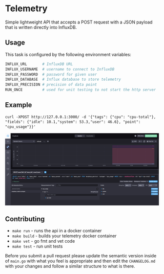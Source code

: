 # Telemetry

Simple lightweight API that accepts a POST request with a JSON payload that is
written directly into InfluxDB.

## Usage

This task is configured by the following environment variables:

```bash
INFLUX_URL       # InfluxDB URL
INFLUX_USERNAME  # username to connect to InfluxDB
INFLUX_PASSWORD  # password for given user
INFLUX_DATABASE  # Influx database to store telemetry
INFLUX_PRECISION # precision of data point
RUN_ONCE         # used for unit testing to not start the http server
```

## Example

```
curl -XPOST http://127.0.0.1:3000/ -d '{"tags": {"cpu": "cpu-total"}, "fields": {"idle": 10.1,"system": 53.3,"user": 46.6}, "point": "cpu_usage"}}'
```

![alt text](/images/screenshot.png)

## Contributing

* `make run` - runs the api in a docker container
* `make build` - builds your telemetry docker container
* `make vet` - go fmt and vet code
* `make test` - run unit tests

Before you submit a pull request please update the semantic version inside of
`main.go` with what you feel is appropriate and then edit the `CHANGELOG.md` with
your changes and follow a similar structure to what is there.
